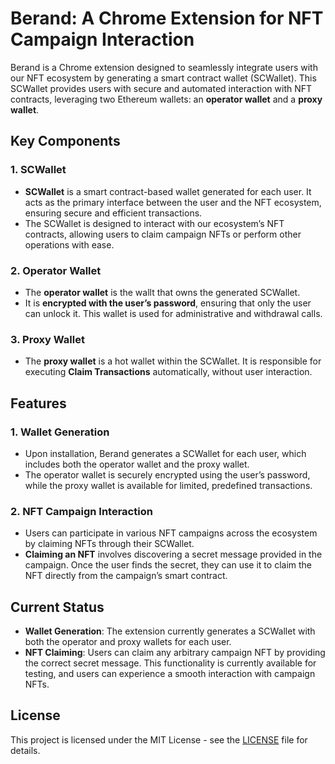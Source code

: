 # Berand: A Chrome Extension for NFT Campaign Interaction

Berand is a Chrome extension designed to seamlessly integrate users with our NFT ecosystem by generating a smart contract wallet (SCWallet). This SCWallet provides users with secure and automated interaction with NFT contracts, leveraging two Ethereum wallets: an **operator wallet** and a **proxy wallet**.

## Key Components

### 1. SCWallet
- **SCWallet** is a smart contract-based wallet generated for each user. It acts as the primary interface between the user and the NFT ecosystem, ensuring secure and efficient transactions.
- The SCWallet is designed to interact with our ecosystem’s NFT contracts, allowing users to claim campaign NFTs or perform other operations with ease.

### 2. Operator Wallet
- The **operator wallet** is the wallt that owns the generated SCWallet.
- It is **encrypted with the user’s password**, ensuring that only the user can unlock it. This wallet is used for administrative and withdrawal calls.

### 3. Proxy Wallet
- The **proxy wallet** is a hot wallet within the SCWallet. It is responsible for executing **Claim Transactions** automatically, without user interaction.


## Features

### 1. Wallet Generation
- Upon installation, Berand generates a SCWallet for each user, which includes both the operator wallet and the proxy wallet.
- The operator wallet is securely encrypted using the user’s password, while the proxy wallet is available for limited, predefined transactions.

### 2. NFT Campaign Interaction
- Users can participate in various NFT campaigns across the ecosystem by claiming NFTs through their SCWallet.
- **Claiming an NFT** involves discovering a secret message provided in the campaign. Once the user finds the secret, they can use it to claim the NFT directly from the campaign’s smart contract.

## Current Status

- **Wallet Generation**: The extension currently generates a SCWallet with both the operator and proxy wallets for each user.
- **NFT Claiming**: Users can claim any arbitrary campaign NFT by providing the correct secret message. This functionality is currently available for testing, and users can experience a smooth interaction with campaign NFTs.

## License

This project is licensed under the MIT License - see the [LICENSE](LICENSE) file for details.

